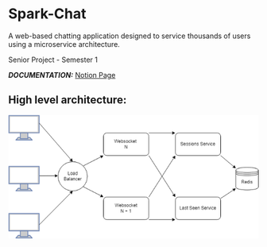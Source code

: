 # Spark-Chat
 
A web-based chatting application designed to service thousands of users using a microservice architecture.

Senior Project - Semester 1

***DOCUMENTATION:*** [Notion Page](https://regular-denim-565.notion.site/Senior-Project-e173d04cfb98494e8dadd7a123751db5?pvs=4)

## High level architecture:

![Architecture](assets/Architecture%20Diagram.png)